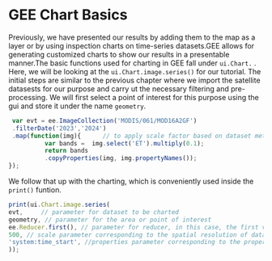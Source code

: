 # GEE Chart Basics
Previously, we have presented our results by adding them to the map as a layer or by using inspection charts on time-series datasets.GEE allows for generating customized charts to show our results in a presentable manner.The basic functions used for charting in GEE fall under ```ui.Chart.``` . Here, we will be looking at the ```ui.Chart.image.series()``` for our tutorial. 
The initial steps are similar to the previous chapter where we import the satellite datasests for our purpose and carry ut the 
necessary filtering and pre-processing. We will first select a point of interest for this purpose using the gui and store it under the name ```geometry```.
```Javascript
 var evt = ee.ImageCollection('MODIS/061/MOD16A2GF')
 .filterDate('2023','2024')
 .map(function(img){      // to apply scale factor based on dataset metadata
          var bands =  img.select('ET').multiply(0.1);
          return bands
          .copyProperties(img, img.propertyNames());
});
```
We follow that up with the charting, which is conveniently used inside the ```print()``` funtion. 
```Javascript
print(ui.Chart.image.series(
evt,     // parameter for dataset to be charted
geometry, // parameter for the area or point of interest
ee.Reducer.first(), // parameter for reducer, in this case, the first value corresponding to point of interest
500, // scale parameter corresponding to the spatial resolution of dataset
'system:time_start', //properties parameter corresponding to the property charted along the x-axis
));
